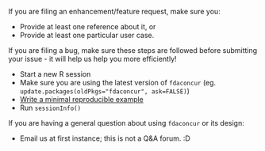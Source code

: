 If you are filing an enhancement/feature request, make sure you:

- Provide at least one reference about it, or
- Provide at least one particular user case.

If you are filing a bug, make sure these steps are followed before submitting your issue - it will help us help you more efficiently!

- Start a new R session
- Make sure you are using the latest version of `fdaconcur` (eg. `update.packages(oldPkgs="fdaconcur", ask=FALSE)`)
- [Write a minimal reproducible example](http://stackoverflow.com/a/5963610)
- Run `sessionInfo()`

If you are having a general question about using `fdaconcur` or its design:

- Email us at first instance; this is not a Q&A forum. :D
